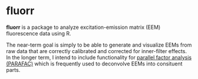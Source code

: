 # fluorr

**fluorr** is a package to analyze excitation-emission matrix (EEM) fluorescence data using R. 

The near-term goal is simply to be able to generate and visualize EEMs from raw data that are correctly calibrated and corrected for inner-filter effects. In the longer term, I intend to include functionality for [parallel factor analysis (PARAFAC)](http://onlinelibrary.wiley.com/doi/10.4319/lom.2008.6.572/full) which is frequently used to deconvolve EEMs into consituent parts.